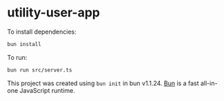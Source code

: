 # utility-user-app

To install dependencies:

```bash
bun install
```

To run:

```bash
bun run src/server.ts
```

This project was created using `bun init` in bun v1.1.24. [Bun](https://bun.sh) is a fast all-in-one JavaScript runtime.
